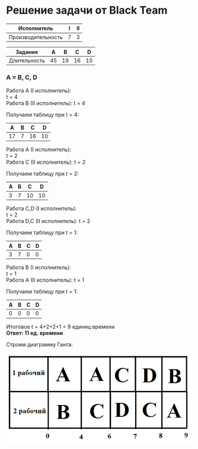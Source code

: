 

# Решение задачи от Black Team

| Исполнитель        | Ⅰ   | Ⅱ  |
|--------------------|-----|----|
| Производительность | 7   | 3  |

| Задание    | A   | B   | C   | D   |  
|------------|-----|-----|-----|-----|
|Длительность| 45  | 19  | 16  | 10  |

### A = B, C, D
Работа A (I исполнитель):  
t = 4  
Работа B (II исполнитель):
t = 4

Получаем таблицу при t = 4:   

| A   | B   | C   | D   |  
|-----|-----|-----|-----|  
| 17  | 7   | 16  | 10  |  

Работа A (I исполнитель):  
t = 2  
Работа C (II исполнитель):
t = 2

Получаем таблицу при t = 2:   

| A   | B   | C   | D   |  
|-----|-----|-----|-----|  
| 3   | 7   | 10  | 10  |  

Работа C,D (I исполнитель):  
t = 2  
Работа D,C (II исполнитель):
t = 2

Получаем таблицу при t = 1:   

| A   | B   | C   | D   |  
|-----|-----|-----|-----|  
| 3   | 7   | 0   | 0   |  

Работа B (I исполнитель):  
t = 1  
Работа A (II исполнитель):
t = 1

Получаем таблицу при t = 1:   

| A   | B   | C   | D   |  
|-----|-----|-----|-----|  
| 0   | 0   | 0   | 0   |  

Итоговое t = 4+2+2+1 = 9 единиц времени  
**Ответ: 11 ед. времени** 

Строим диаграмму Ганта:

![Диаграмма Ганта](images/black_team.png)